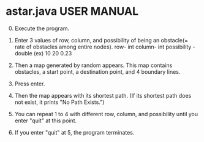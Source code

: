 astar.java
USER MANUAL
================

0. Execute the program.

1. Enter 3 values of row, column, and possibility of being an obstacle(= rate of obstacles among entire nodes).
row- int
column- int
possibility - double
(ex) 10 20 0.23

2. Then a map generated by random appears.
This map contains obstacles, a start point, a destination point, and 4 boundary lines.

3. Press enter.

4. Then the map appears with its shortest path.
(If its shortest path does not exist, it prints "No Path Exists.")

5. You can repeat 1 to 4 with different row, column, and possibility until you enter "quit" at this point.

6. If you enter "quit" at 5, the program terminates.
